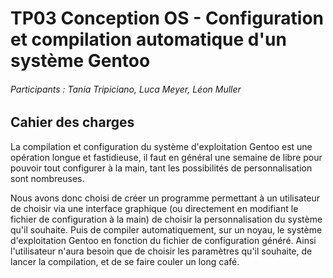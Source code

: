# TP03 Conception OS - Configuration et compilation automatique d'un système Gentoo

###### Participants : Tania Tripiciano, Luca Meyer, Léon Muller

## Cahier des charges

La compilation et configuration du système d'exploitation Gentoo est une opération longue et fastidieuse, il faut en général une semaine de libre pour pouvoir tout configurer à la main, tant les possibilités de personnalisation sont nombreuses. 

Nous avons donc choisi de créer un programme permettant à un utilisateur de choisir via une interface graphique (ou directement en modifiant le fichier de configuration à la main) de choisir la personnalisation du système qu'il souhaite. Puis de compiler automatiquement, sur un noyau, le système d'exploitation Gentoo en fonction du fichier de configuration généré. Ainsi l'utilisateur n'aura besoin que de choisir les paramètres qu'il souhaite, de lancer la compilation, et de se faire couler un long café.